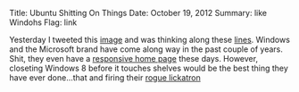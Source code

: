 Title: Ubuntu Shitting On Things
Date: October 19, 2012
Summary: like Windohs
Flag: link

Yesterday I tweeted this [image][1] and was thinking along these [
lines][2]. Windows and the Microsoft brand have come along way in the
past couple of years. Shit, they even have a [responsive home page][3]
these days. However, closeting Windows 8 before it touches shelves would be the
best thing they have ever done...that and firing their [rogue
lickatron][4]

[1]: http://mlkshk.com/p/KEYA
[2]: http://youtu.be/hVrLloM1Al8
[3]: http://paravelinc.com/work/microsoft.php
[4]: http://scm-l3.technorati.com/11/01/31/25951/steve-ballmer.jpg
